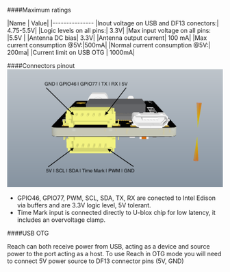 ####Maximum ratings

|Name           | Value|
|---------------
|Inout voltage on USB and DF13 conectors:| 4.75-5.5V|
|Logic levels on all pins:| 3.3V|
|Max input voltage on all pins: |5.5V |
|Antenna DC bias| 3.3V|
|Antenna output current| 100 mA|
|Max current consumption @5V:|500mA|
|Normal current consumption @5V:| 200ma|
|Current limit on USB OTG | 1000mA|

####Connectors pinout
![image](reach-connectors.png)

* GPIO46, GPIO77, PWM, SCL, SDA, TX, RX are conected to Intel Edison via buffers and are 3.3V logic level, 5V tolerant.
* Time Mark input is connected directly to U-blox chip for low latency, it includes an overvoltage clamp.

####USB OTG

Reach can both receive power from USB, acting as a device and source power to the port acting as a host. To use Reach in OTG mode you will need to connect 5V power source to DF13 connector pins (5V, GND)









